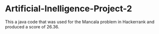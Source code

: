 # Artificial-Inelligence-Project-2

This a java code that was used for the Mancala problem in Hackerrank and produced a score of 26.36.
